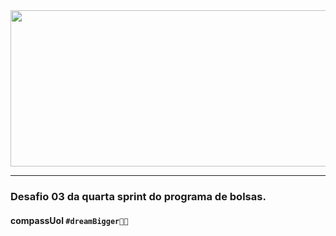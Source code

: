 <img height="250" width="900" src="https://user-images.githubusercontent.com/82064724/150548297-8b3d7105-278b-4fd6-bbaf-3a5a63243446.png">

---

### Desafio 03 da quarta sprint do programa de bolsas.

#### compassUol `#dreamBigger🚀💛`
